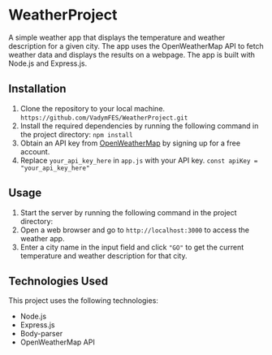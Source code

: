 # WeatherProject

A simple weather app that displays the temperature and weather description for a given city. The app uses the OpenWeatherMap API to fetch weather data and displays the results on a webpage. The app is built with Node.js and Express.js.

## Installation

1. Clone the repository to your local machine.
        ``` https://github.com/VadymFES/WeatherProject.git ```
2. Install the required dependencies by running the following command in the project directory:
        ``` npm install ```
3. Obtain an API key from [OpenWeatherMap](https://openweathermap.org/) by signing up for a free account.
4. Replace ```your_api_key_here``` in ```app.js``` with your API key.
        ``` const apiKey = "your_api_key_here" ```
 
 ## Usage
 
1. Start the server by running the following command in the project directory:
2. Open a web browser and go to ``` http://localhost:3000 ``` to access the weather app.
3. Enter a city name in the input field and click ``` "GO" ``` to get the current temperature and weather description for that city.

## Technologies Used

This project uses the following technologies:

* Node.js
* Express.js
* Body-parser
* OpenWeatherMap API
